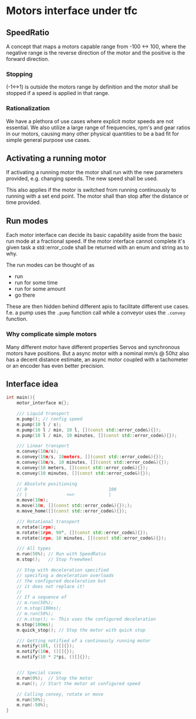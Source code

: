 # Motors interface under tfc
## SpeedRatio
A concept that
maps a motors capable
range from -100 <-> 100,
where the negative range
is the reverse direction
of the motor and the positive
is the forward direction.

### Stopping
 (-1<->1) is outside the motors
 range by definition and
 the motor shall be stopped
 if a speed is applied in that range.

### Rationalization
We have a plethora of
use cases where explicit motor
speeds are not essential.
We also utilize a large range
of frequencies, rpm's and gear
ratios in our motors, causing
many other physical quantities
to be a bad fit for simple general
purpose use cases.

## Activating a running motor
If activating a running motor
the motor shall run with the new
parameters provided, e.g. changing
speeds. The new speed shall be used.

This also applies if the motor
is switched from running continuously 
to running with a set end point. The
motor shall than stop after the distance
or time provided.


## Run modes
Each motor interface can decide
its basic capability aside from 
the basic run mode at a fractional
speed. If the motor interface cannot
complete it's given task a std::error_code
shall be returned with an enum and string as to
why.

The run modes can be thought of
as 
- run
- run for some time
- run for some amount
- go there

These are then hidden behind different apis
to facilitate different use cases.
f.e. 
a pump uses the `.pump` function call
while a conveyor uses the `.convey` function.

### Why complicate simple motors
Many different motor have different properties
Servos and synchronous motors have positions.
But a async motor with a nominal mm/s @ 50hz
also has a decent distance estimate, an 
async motor coupled with a tachometer or an
encoder has even better precision.



## Interface idea
```cpp
int main(){
    motor_interface m{};

    /// Liquid transport
    m.pump(); // config speed
    m.pump(10 l / s);
    m.pump(10 l / min, 10 l, [](const std::error_code&){});
    m.pump(10 l / min, 10 minutes, [](const std::error_code&){});

    /// Linear transport
    m.convey(10m/s);
    m.convey(10m/s, 10meters, [](const std::error_code&){});
    m.convey(10m/s, 10 minutes, [](const std::error_code&){});
    m.convey(10 meters, [](const std::error_code&){});
    m.convey(10 minutes, [](const std::error_code&){});

    // Absolute positioning
    // 0                               100
    // |               <=>             |
    m.move(10m);
    m.move(10m, [](const std::error_code&){}););
    m.move_home([](const std::error_code&){});

    /// Rotational transport
    m.rotate(1rpm);
    m.rotate(1rpm, 90°, [](const std::error_code&){});
    m.rotate(1rpm, 10 minutes, [](const std::error_code&){});

    /// All types
    m.run(50%); // Run with SpeedRatio
    m.stop();   // Stop freewheel

    // Stop with deceleration specified
    // specifing a deceleration overloads
    // the configured deceleration but
    // it does not replace it!
    //
    // If a sequence of
    // m.run(50%);
    // m.stop(100ms);
    // m.run(50%);
    // m.stop(); <- This uses the configured deceleration
    m.stop(100ms);
    m.quick_stop(); // Stop the motor with quick stop

    /// Getting notified of a continously running motor
    m.notify(10l, ()[]{});
    m.notify(10m, ()[]{});
    m.notify(10 * 2*pi, ()[]{});


    /// Special cases
    m.run(0%);  // Stop the motor
    m.run(); // Start the motor at configured speed

    // Calling convey, rotate or move
    m.run(50%);
    m.run(-50%);
}
```